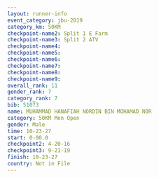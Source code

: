 ```yaml
---
layout: runner-info 
event_category: jbu-2019 
category_km: 50KM 
checkpoint-name2: Split 1 E Farm 
checkpoint-name3: Split 2 ATV 
checkpoint-name4: 
checkpoint-name5: 
checkpoint-name6: 
checkpoint-name7: 
checkpoint-name8: 
checkpoint-name9: 
overall_rank: 11
gender_rank: 7
category_rank: 7
bib: 51073
name: MUHAMMAD HANAFIAH NORDIN BIN MOHAMAD NOR
category: 50KM Men Open
gender: Male
time: 10-23-27
start: 0-00.0
checkpoint2: 4-20-16
checkpoint3: 9-21-19
finish: 10-23-27
country: Not in File
---
```

